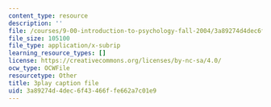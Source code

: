```yaml
---
content_type: resource
description: ''
file: /courses/9-00-introduction-to-psychology-fall-2004/3a89274d4dec6f43466ffe662a7c01e9_10499.srt
file_size: 105100
file_type: application/x-subrip
learning_resource_types: []
license: https://creativecommons.org/licenses/by-nc-sa/4.0/
ocw_type: OCWFile
resourcetype: Other
title: 3play caption file
uid: 3a89274d-4dec-6f43-466f-fe662a7c01e9
---
```

